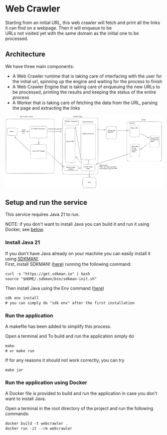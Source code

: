 # Web Crawler

Starting from an initial URL, this web crawler will fetch and print 
all the links it can find on a webpage. Then it will enqueue to be  
URLs not visited yet with the same domain as the initial one to be 
processed.

## Architecture

We have three main components:
 - A Web Crawler runtime that is taking care of interfacing with the user for the initial url, spinning up the engine and waiting for the process to finish
 - A Web Crawler Engine that is taking care of enqueuing the new URLs to be processed, printing the results and keeping the status of the entire process
 - A Worker that is taking care of fetching the data from the URL, parsing the page and extracting the links

![Web Crawler Architecture](./docs/webcrawler-arch.png)

## Setup and run the service
This service requires Java 21 to run.

NOTE: if you don't want to install Java you can build it and run it using Docker, see [below](#run-the-application-using-docker).

### Install Java 21
If you don't have Java already on your machine you can easily install it using [SDKMAN!](https://sdkman.io/). \
First, install SDKMAN! ([here](https://sdkman.io/install)) running the following command:
```shell
curl -s "https://get.sdkman.io" | bash
source "$HOME/.sdkman/bin/sdkman-init.sh"
```
Then install Java using the Env command ([here](https://sdkman.io/usage))
```shell
sdk env install
# you can simply do "sdk env" after the first installation
```

### Run the application
A makefile has been added to simplify this process.

Open a terminal and 
To build and run the application simply do
```shell
make
# or make run
```
If for any reasons it should not work correctly, you can try
```shell
make jar
```

### Run the application using Docker
A Docker file is provided to build and run the application in case you don't want to install Java.

Open a terminal in the root directory of the project and run the following commands:
```shell
docker build -t webcrawler .
docker run -it --rm webcrawler
```